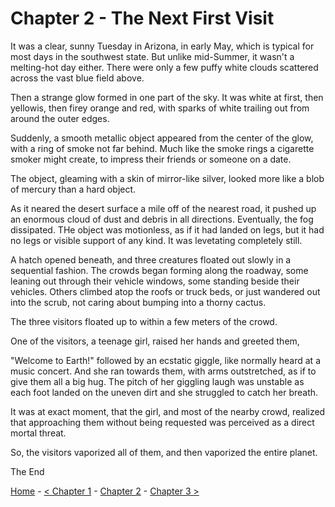 # Chapter 2 - The Next First Visit

It was a clear, sunny Tuesday in Arizona, in early May, which is typical for most days in the southwest state. But unlike mid-Summer, it wasn't a melting-hot day either. There were only a few puffy white clouds scattered across the vast blue field above.

Then a strange glow formed in one part of the sky. It was white at first, then yellowis, then firey orange and red, with sparks of white trailing out from around the outer edges.

Suddenly, a smooth metallic object appeared from the center of the glow, with a ring of smoke not far behind. Much like the smoke rings a cigarette smoker might create, to impress their friends or someone on a date.

The object, gleaming with a skin of mirror-like silver, looked more like a blob of mercury than a hard object.

As it neared the desert surface a mile off of the nearest road, it pushed up an enormous cloud of dust and debris in all directions. Eventually, the fog dissipated. THe object was motionless, as if it had landed on legs, but it had no legs or visible support of any kind. It was levetating completely still.

A hatch opened beneath, and three creatures floated out slowly in a sequential fashion. The crowds began forming along the roadway, some leaning out through their vehicle windows, some standing beside their vehicles. Others climbed atop the roofs or truck beds, or just wandered out into the scrub, not caring about bumping into a thorny cactus.

The three visitors floated up to within a few meters of the crowd.

One of the visitors, a teenage girl, raised her hands and greeted them,

"Welcome to Earth!" followed by an ecstatic giggle, like normally heard at a music concert. And she ran towards them, with arms outstretched, as if to give them all a big hug. The pitch of her giggling laugh was unstable as each foot landed on the uneven dirt and she struggled to catch her breath.

It was at exact moment, that the girl, and most of the nearby crowd, realized that approaching them without being requested was perceived as a direct mortal threat.

So, the visitors vaporized all of them, and then vaporized the entire planet.

The End

[Home](https://github.com/Skatterbrainz/WelcomeToEarth/new/main/README.md) - [< Chapter 1](https://github.com/Skatterbrainz/WelcomeToEarth/new/main/intro.md) - [Chapter 2](https://github.com/Skatterbrainz/WelcomeToEarth/new/main/chapter2.md) - [Chapter 3 >](https://github.com/Skatterbrainz/WelcomeToEarth/new/main/chapter3.md)
